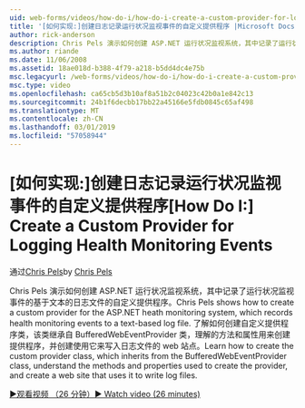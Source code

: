 ```yaml
---
uid: web-forms/videos/how-do-i/how-do-i-create-a-custom-provider-for-logging-health-monitoring-events
title: '[如何实现:]创建日志记录运行状况监视事件的自定义提供程序 |Microsoft Docs'
author: rick-anderson
description: Chris Pels 演示如何创建 ASP.NET 运行状况监视系统，其中记录了运行状况监视事件的基于文本的日志文件的自定义提供程序。 Le...
ms.author: riande
ms.date: 11/06/2008
ms.assetid: 18ae018d-b388-4f79-a218-b5dd4dc4e75b
msc.legacyurl: /web-forms/videos/how-do-i/how-do-i-create-a-custom-provider-for-logging-health-monitoring-events
msc.type: video
ms.openlocfilehash: ca65cb5d3b10af8a51b2c04023c42b0a1e842c13
ms.sourcegitcommit: 24b1f6decbb17bb22a45166e5fdb0845c65af498
ms.translationtype: MT
ms.contentlocale: zh-CN
ms.lasthandoff: 03/01/2019
ms.locfileid: "57058944"
---
```

<a name="how-do-i-create-a-custom-provider-for-logging-health-monitoring-events"></a><span data-ttu-id="ba9cb-104">[如何实现:]创建日志记录运行状况监视事件的自定义提供程序</span><span class="sxs-lookup"><span data-stu-id="ba9cb-104">[How Do I:] Create a Custom Provider for Logging Health Monitoring Events</span></span>
====================
<span data-ttu-id="ba9cb-105">通过[Chris Pels](https://twitter.com/chrispels)</span><span class="sxs-lookup"><span data-stu-id="ba9cb-105">by [Chris Pels](https://twitter.com/chrispels)</span></span>

<span data-ttu-id="ba9cb-106">Chris Pels 演示如何创建 ASP.NET 运行状况监视系统，其中记录了运行状况监视事件的基于文本的日志文件的自定义提供程序。</span><span class="sxs-lookup"><span data-stu-id="ba9cb-106">Chris Pels shows how to create a custom provider for the ASP.NET heath monitoring system, which records health monitoring events to a text-based log file.</span></span> <span data-ttu-id="ba9cb-107">了解如何创建自定义提供程序类，该类继承自 BufferedWebEventProvider 类，理解的方法和属性用来创建提供程序，并创建使用它来写入日志文件的 web 站点。</span><span class="sxs-lookup"><span data-stu-id="ba9cb-107">Learn how to create the custom provider class, which inherits from the BufferedWebEventProvider class, understand the methods and properties used to create the provider, and create a web site that uses it to write log files.</span></span>

[<span data-ttu-id="ba9cb-108">&#9654;观看视频 （26 分钟）</span><span class="sxs-lookup"><span data-stu-id="ba9cb-108">&#9654; Watch video (26 minutes)</span></span>](https://channel9.msdn.com/Blogs/ASP-NET-Site-Videos/how-do-i-create-a-custom-provider-for-logging-health-monitoring-events)
